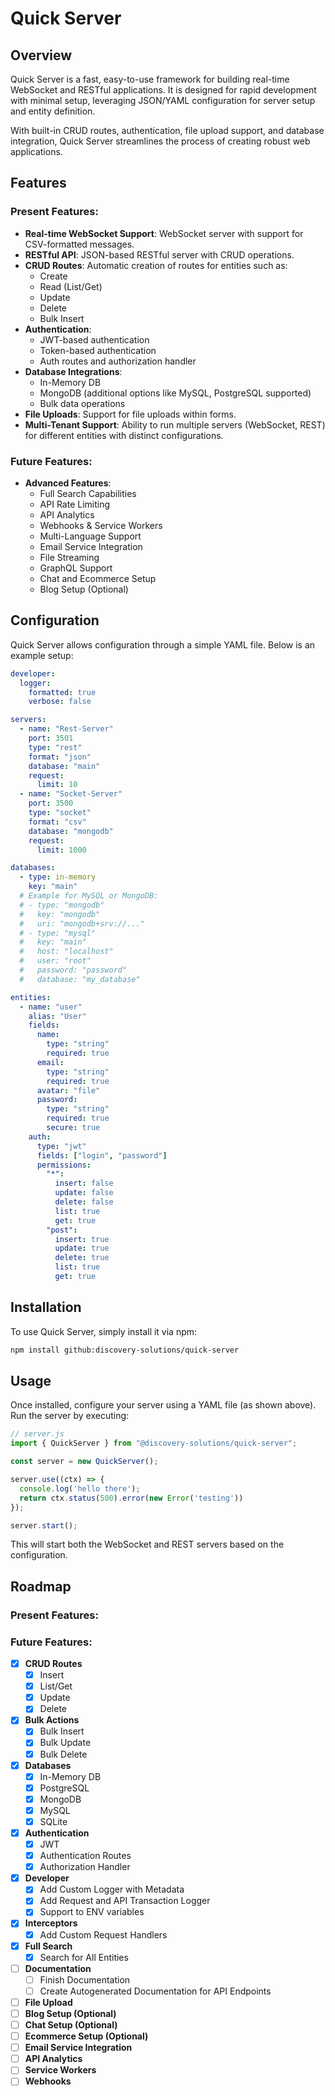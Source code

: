 # Quick Server

## Overview
Quick Server is a fast, easy-to-use framework for building real-time WebSocket and RESTful applications. It is designed for rapid development with minimal setup, leveraging JSON/YAML configuration for server setup and entity definition.

With built-in CRUD routes, authentication, file upload support, and database integration, Quick Server streamlines the process of creating robust web applications.

## Features
### Present Features:
- **Real-time WebSocket Support**: WebSocket server with support for CSV-formatted messages.
- **RESTful API**: JSON-based RESTful server with CRUD operations.
- **CRUD Routes**: Automatic creation of routes for entities such as:
  - Create
  - Read (List/Get)
  - Update
  - Delete
  - Bulk Insert
- **Authentication**:
  - JWT-based authentication
  - Token-based authentication
  - Auth routes and authorization handler
- **Database Integrations**:
  - In-Memory DB
  - MongoDB (additional options like MySQL, PostgreSQL supported)
  - Bulk data operations
- **File Uploads**: Support for file uploads within forms.
- **Multi-Tenant Support**: Ability to run multiple servers (WebSocket, REST) for different entities with distinct configurations.

### Future Features:
- **Advanced Features**:
  - Full Search Capabilities
  - API Rate Limiting
  - API Analytics
  - Webhooks & Service Workers
  - Multi-Language Support
  - Email Service Integration
  - File Streaming
  - GraphQL Support
  - Chat and Ecommerce Setup
  - Blog Setup (Optional)

## Configuration

Quick Server allows configuration through a simple YAML file. Below is an example setup:

```yaml
developer:
  logger:
    formatted: true
    verbose: false

servers:
  - name: "Rest-Server"
    port: 3501
    type: "rest"
    format: "json"
    database: "main"
    request:
      limit: 10
  - name: "Socket-Server"
    port: 3500
    type: "socket"
    format: "csv"
    database: "mongodb"
    request:
      limit: 1000

databases:
  - type: in-memory
    key: "main"
  # Example for MySQL or MongoDB:
  # - type: "mongodb"
  #   key: "mongodb"
  #   uri: "mongodb+srv://..."
  # - type: "mysql"
  #   key: "main"
  #   host: "localhost"
  #   user: "root"
  #   password: "password"
  #   database: "my_database"

entities:
  - name: "user"
    alias: "User"
    fields:
      name:
        type: "string"
        required: true
      email:
        type: "string"
        required: true
      avatar: "file"
      password:
        type: "string"
        required: true
        secure: true
    auth:
      type: "jwt"
      fields: ["login", "password"]
      permissions:
        "*":
          insert: false
          update: false
          delete: false
          list: true
          get: true
        "post":
          insert: true
          update: true
          delete: true
          list: true
          get: true
```

## Installation

To use Quick Server, simply install it via npm:

```bash
npm install github:discovery-solutions/quick-server
```

## Usage

Once installed, configure your server using a YAML file (as shown above). Run the server by executing:

```ts
// server.js
import { QuickServer } from "@discovery-solutions/quick-server";

const server = new QuickServer();

server.use((ctx) => {
  console.log('hello there');
  return ctx.status(500).error(new Error('testing'))
});

server.start();
```

This will start both the WebSocket and REST servers based on the configuration.

## Roadmap

### Present Features:

### Future Features:
- [x] **CRUD Routes**  
  - [x] Insert  
  - [x] List/Get  
  - [x] Update  
  - [x] Delete
- [x] **Bulk Actions**  
  - [x] Bulk Insert  
  - [x] Bulk Update  
  - [x] Bulk Delete
- [x] **Databases**  
  - [x] In-Memory DB  
  - [x] PostgreSQL  
  - [x] MongoDB  
  - [x] MySQL
  - [x] SQLite
- [x] **Authentication**  
  - [x] JWT  
  - [x] Authentication Routes  
  - [x] Authorization Handler
- [x] **Developer**  
  - [x] Add Custom Logger with Metadata
  - [x] Add Request and API Transaction Logger
  - [x] Support to ENV variables
- [x] **Interceptors**  
  - [x] Add Custom Request Handlers
- [x] **Full Search**  
  - [x] Search for All Entities
- [ ] **Documentation**  
  - [ ] Finish Documentation  
  - [ ] Create Autogenerated Documentation for API Endpoints
- [ ] **File Upload**
- [ ] **Blog Setup (Optional)**
- [ ] **Chat Setup (Optional)**
- [ ] **Ecommerce Setup (Optional)**
- [ ] **Email Service Integration**
- [ ] **API Analytics**
- [ ] **Service Workers**
- [ ] **Webhooks**
<!-- - [ ] **GraphQL Integration** -->